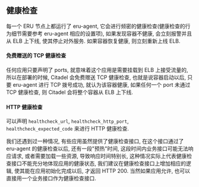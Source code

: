## 健康检查

每一个 ERU 节点上都运行了 eru-agent, 它会进行频密的健康检查(健康检查的行为细节需要参考 eru-agent 相应的设置项), 如果发现容器不健康, 会立刻报警并且从 ELB 上下线, 使其停止对外服务. 如果容器恢复健康, 则立刻重新上线 ELB.

#### 免费赠送的 TCP 健康检查

任何应用只要声明了 ports, 就意味着这个应用是需要挂载到 ELB 上接受流量的, 所以在部署的时候, Citadel 会免费赠送 TCP 健康检查, 也就是说容器启动以后, 只要 eru-agent 进行 TCP 拨号成功, 就认为该容器健康, 如果任何一个 port 未通过 TCP 健康检查, 则 Citadel 会将整个容器从 ELB 上下线.

#### HTTP 健康检查

可以声明 `healthcheck_url`, `healthcheck_http_port`, `healthcheck_expected_code` 来进行 HTTP 健康检查.

我们还遇到过一种情况, 有些应用虽然提供了健康检查接口, 在这个接口通过了 eru-agent 的健康检查以后, 还有一段"预热"时间, 这段时间内业务接口可能无法响应请求, 或者需要加载一些资源, 导致响应时间特别长, 这种情况实际上代表健康检查接口不能充分地体现应用的健康状态, 我们建议在健康检查接口上增加相应的逻辑, 使其能在应用初始化完成以后, 才返回 HTTP 200. 当然如果应用允许, 也可以直接用一个业务接口作为健康检查接口.
